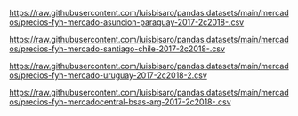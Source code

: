 
https://raw.githubusercontent.com/luisbisaro/pandas.datasets/main/mercados/precios-fyh-mercado-asuncion-paraguay-2017-2c2018-.csv

https://raw.githubusercontent.com/luisbisaro/pandas.datasets/main/mercados/precios-fyh-mercado-santiago-chile-2017-2c2018-.csv

https://raw.githubusercontent.com/luisbisaro/pandas.datasets/main/mercados/precios-fyh-mercado-uruguay-2017-2c2018-2.csv

https://raw.githubusercontent.com/luisbisaro/pandas.datasets/main/mercados/precios-fyh-mercadocentral-bsas-arg-2017-2c2018-.csv








